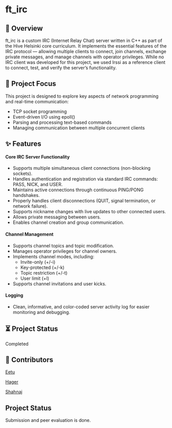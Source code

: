 # ft_irc
## 📌 Overview

ft_irc is a custom IRC (Internet Relay Chat) server written in C++ as part of the Hive Helsinki core curriculum. It implements the essential features of the IRC protocol — allowing multiple clients to connect, join channels, exchange private messages, and manage channels with operator privileges. While no IRC client was developed for this project, we used Irssi as a reference client to connect, test, and verify the server’s functionality.

## 🎯 Project Focus

  This project is designed to explore key aspects of network programming and real-time communication:
  - TCP socket programming
  - Event-driven I/O using epoll()
  - Parsing and processing text-based commands
  - Managing communication between multiple concurrent clients

## ✨ Features
#### Core IRC Server Functionality

   - Supports multiple simultaneous client connections (non-blocking sockets).
   - Handles authentication and registration via standard IRC commands: PASS, NICK, and USER.
   - Maintains active connections through continuous PING/PONG handshakes.
   - Properly handles client disconnections (QUIT, signal termination, or network failure).
   - Supports nickname changes with live updates to other connected users.
   - Allows private messaging between users.
   - Enables channel creation and group communication.

####  Channel Management

 - Supports channel topics and topic modification.
 - Manages operator privileges for channel owners.
 - Implements channel modes, including:
    - Invite-only (+/-i)
     - Key-protected (+/-k)
   - Topic restriction (+/-t)
   - User limit (+l)
 - Supports channel invitations and user kicks.

####  Logging

 - Clean, informative, and color-coded server activity log for easier monitoring and debugging.

## ⏳ Project Status
Completed

## 🤝 Contributors
[Eetu](https://github.com/eetulaine)

[Hager](https://github.com/imhaqer)

[Shahnaj](https://github.com/shahnajsc)

## Project Status
Submission and peer evaluation is done.
